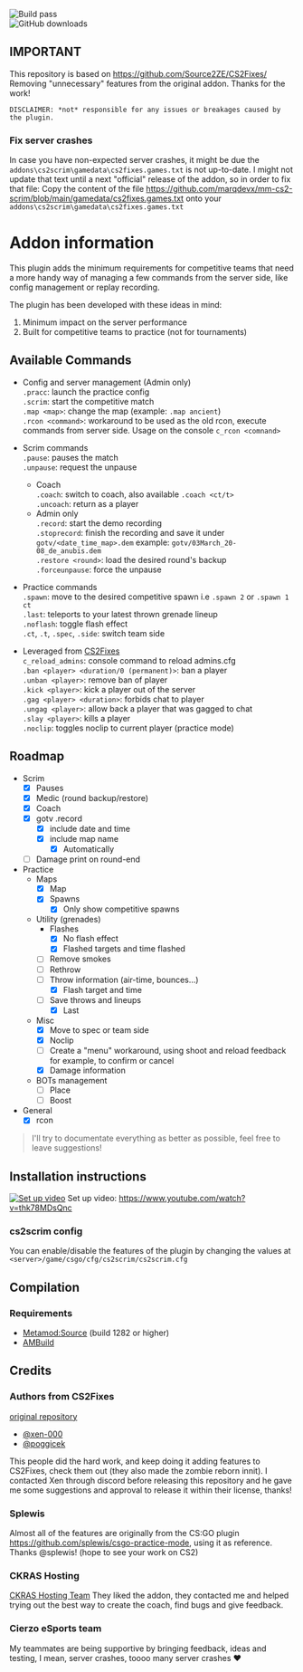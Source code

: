![Build pass](https://github.com/marqdevx/mm-cs2-scrim/actions/workflows/compile-metamod-addon.yaml/badge.svg)  
![GitHub downloads](https://img.shields.io/github/downloads/marqdevx/mm-cs2-scrim/total.svg?style=flat-square&label=Downloads)

## IMPORTANT
This repository is based on https://github.com/Source2ZE/CS2Fixes/
Removing "unnecessary" features from the original addon.
Thanks for the work!

```
DISCLAIMER: *not* responsible for any issues or breakages caused by the plugin. 
```

### Fix server crashes
In case you have non-expected server crashes, it might be due the `addons\cs2scrim\gamedata\cs2fixes.games.txt` is not up-to-date.
I might not update that text until a next "official" release of the addon, so in order to fix that file:
Copy the content of the file https://github.com/marqdevx/mm-cs2-scrim/blob/main/gamedata/cs2fixes.games.txt onto your `addons\cs2scrim\gamedata\cs2fixes.games.txt`

# Addon information
This plugin adds the minimum requirements for competitive teams that need a more handy way of managing a few commands from the server side, like config management or replay recording.

The plugin has been developed with these ideas in mind:
1. Minimum impact on the server performance
2. Built for competitive teams to practice (not for tournaments)

## Available Commands

* Config and server management (Admin only)  
  `.pracc`: launch the practice config  
  `.scrim`: start the competitive match  
  `.map <map>`: change the map (example: `.map ancient`)  
  `.rcon <command>`: workaround to be used as the old rcon, execute commands from server side. Usage on the console `c_rcon <comnand>`  

* Scrim commands  
  `.pause`: pauses the match  
  `.unpause`: request the unpause  
  * Coach  
    `.coach`: switch to coach, also available `.coach <ct/t>`  
    `.uncoach`: return as a player  
  * Admin only  
    `.record`: start the demo recording  
    `.stoprecord`: finish the recording and save it under `gotv/<date_time_map>.dem` example: `gotv/03March_20-08_de_anubis.dem`  
    `.restore <round>`: load the desired round's backup  
    `.forceunpause`: force the unpause  

* Practice commands  
    `.spawn`: move to the desired competitive spawn i.e `.spawn 2` or `.spawn 1 ct`  
    `.last`: teleports to your latest thrown grenade lineup  
    `.noflash`: toggle flash effect  
    `.ct`, `.t`, `.spec`, `.side`: switch team side  

* Leveraged from [CS2Fixes](https://github.com/Source2ZE/CS2Fixes/)  
  `c_reload_admins`: console command to reload admins.cfg  
  `.ban <player> <duration/0 (permanent)>`: ban a player  
  `.unban <player>`: remove ban of player  
  `.kick <player>`: kick a player out of the server  
  `.gag <player> <duration>`: forbids chat to player  
  `.ungag <player>`: allow back a player that was gagged to chat  
  `.slay <player>`: kills a player  
  `.noclip`: toggles noclip to current player (practice mode)  

## Roadmap
- Scrim
  - [X] Pauses
  - [X] Medic (round backup/restore)
  - [X] Coach
  - [X] gotv .record
    - [X] include date and time
    - [X] include map name
      - [X] Automatically
  - [ ] Damage print on round-end
- Practice
  - Maps
    - [X] Map
    - [X] Spawns
      - [X] Only show competitive spawns
  - Utility (grenades)
    - Flashes
      - [X] No flash effect
      - [X] Flashed targets and time flashed
    - [ ] Remove smokes
    - [ ] Rethrow
    - [ ] Throw information (air-time, bounces...)
      - [X] Flash target and time
    - [ ] Save throws and lineups
      - [X] Last
  - Misc
    - [X] Move to spec or team side
    - [X] Noclip
    - [ ] Create a "menu" workaround, using shoot and reload feedback for example, to confirm or cancel
    - [X] Damage information
  - BOTs management
      - [ ] Place
      - [ ] Boost
- General
  - [X] rcon

> I'll try to documentate everything as better as possible, feel free to leave suggestions!


## Installation instructions

[![Set up video](https://img.youtube.com/vi/thk78MDsQnc/0.jpg)]([https://www.youtube.com/watch?v=YOUTUBE_VIDEO_ID_HERE](https://www.youtube.com/watch?v=thk78MDsQnc))  
Set up video: https://www.youtube.com/watch?v=thk78MDsQnc

### cs2scrim config
You can enable/disable the features of the plugin by changing the values at `<server>/game/csgo/cfg/cs2scrim/cs2scrim.cfg`

## Compilation

### Requirements

- [Metamod:Source](https://www.sourcemm.net/downloads.php/?branch=master) (build 1282 or higher)
- [AMBuild](https://wiki.alliedmods.net/Ambuild)

## Credits

### Authors from CS2Fixes
[original repository](https://github.com/Source2ZE/CS2Fixes/)
- [@xen-000](https://github.com/xen-000)
- [@poggicek](https://github.com/poggicek)

This people did the hard work, and keep doing it adding features to CS2Fixes, check them out (they also made the zombie reborn innit).
I contacted Xen through discord before releasing this repository and he gave me some suggestions and approval to release it within their license, thanks!

### Splewis
Almost all of the features are originally from the CS:GO plugin https://github.com/splewis/csgo-practice-mode, using it as reference. Thanks @splewis! (hope to see your work on CS2)

### CKRAS Hosting
[CKRAS Hosting Team](https://www.ckras.com/en) They liked the addon, they contacted me and helped trying out the best way to create the coach, find bugs and give feedback.

### Cierzo eSports team
My teammates are being supportive by bringing feedback, ideas and testing, I mean, server crashes, toooo many server crashes ♥
